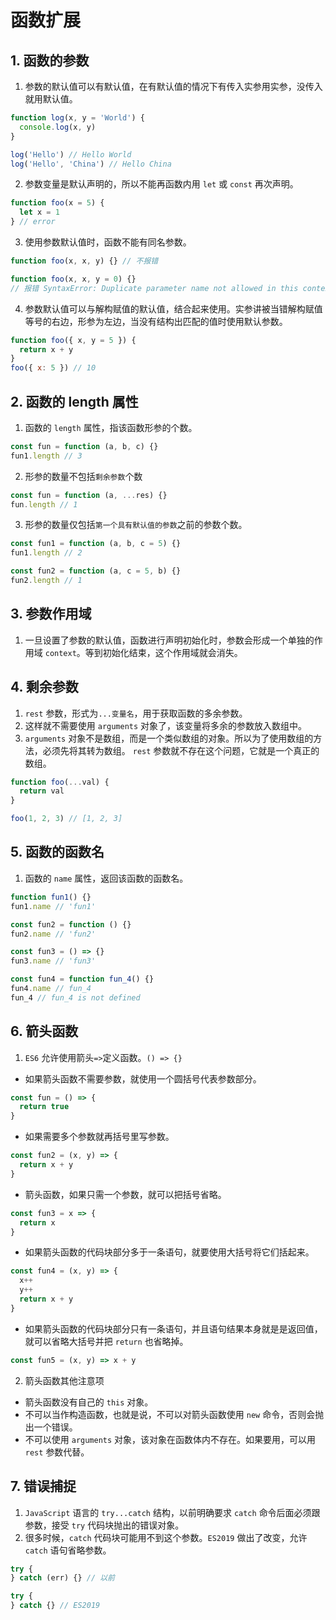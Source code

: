 # 函数扩展

## 1. 函数的参数

1. 参数的默认值可以有默认值，在有默认值的情况下有传入实参用实参，没传入就用默认值。

```js
function log(x, y = 'World') {
  console.log(x, y)
}

log('Hello') // Hello World
log('Hello', 'China') // Hello China
```

2. 参数变量是默认声明的，所以不能再函数内用 `let` 或 `const` 再次声明。

```js
function foo(x = 5) {
  let x = 1
} // error
```

3. 使用参数默认值时，函数不能有同名参数。

```js
function foo(x, x, y) {} // 不报错

function foo(x, x, y = 0) {}
// 报错 SyntaxError: Duplicate parameter name not allowed in this context
```

4. 参数默认值可以与解构赋值的默认值，结合起来使用。实参讲被当错解构赋值等号的右边，形参为左边，当没有结构出匹配的值时使用默认参数。

```js
function foo({ x, y = 5 }) {
  return x + y
}
foo({ x: 5 }) // 10
```

## 2. 函数的 length 属性

1. 函数的 `length` 属性，指该函数形参的个数。

```js
const fun = function (a, b, c) {}
fun1.length // 3
```

2. 形参的数量不包括`剩余参数`个数

```js
const fun = function (a, ...res) {}
fun.length // 1
```

3. 形参的数量仅包括`第一个具有默认值的参数`之前的参数个数。

```js
const fun1 = function (a, b, c = 5) {}
fun1.length // 2

const fun2 = function (a, c = 5, b) {}
fun2.length // 1
```

## 3. 参数作用域

1. 一旦设置了参数的默认值，函数进行声明初始化时，参数会形成一个单独的作用域 `context`。等到初始化结束，这个作用域就会消失。

## 4. 剩余参数

1. `rest` 参数，形式为`...变量名`，用于获取函数的多余参数。
2. 这样就不需要使用 `arguments` 对象了，该变量将多余的参数放入数组中。
3. `arguments` 对象不是数组，而是一个类似数组的对象。所以为了使用数组的方法，必须先将其转为数组。
   `rest` 参数就不存在这个问题，它就是一个真正的数组。

```js
function foo(...val) {
  return val
}

foo(1, 2, 3) // [1, 2, 3]
```

## 5. 函数的函数名

1. 函数的 `name` 属性，返回该函数的函数名。

```js
function fun1() {}
fun1.name // 'fun1'

const fun2 = function () {}
fun2.name // 'fun2'

const fun3 = () => {}
fun3.name // 'fun3'

const fun4 = function fun_4() {}
fun4.name // fun_4
fun_4 // fun_4 is not defined
```

## 6. 箭头函数

1. `ES6` 允许使用箭头`=>`定义函数。`() => {}`

- 如果箭头函数不需要参数，就使用一个圆括号代表参数部分。

```js
const fun = () => {
  return true
}
```

- 如果需要多个参数就再括号里写参数。

```js
const fun2 = (x, y) => {
  return x + y
}
```

- 箭头函数，如果只需一个参数，就可以把括号省略。

```js
const fun3 = x => {
  return x
}
```

- 如果箭头函数的代码块部分多于一条语句，就要使用大括号将它们括起来。

```js
const fun4 = (x, y) => {
  x++
  y++
  return x + y
}
```

- 如果箭头函数的代码块部分只有一条语句，并且语句结果本身就是是返回值，就可以省略大括号并把 `return` 也省略掉。

```js
const fun5 = (x, y) => x + y
```

2. 箭头函数其他注意项

- 箭头函数没有自己的 `this` 对象。
- 不可以当作构造函数，也就是说，不可以对箭头函数使用 `new` 命令，否则会抛出一个错误。
- 不可以使用 `arguments` 对象，该对象在函数体内不存在。如果要用，可以用 `rest` 参数代替。

## 7. 错误捕捉

1. `JavaScript` 语言的 `try...catch` 结构，以前明确要求 `catch` 命令后面必须跟参数，接受 `try` 代码块抛出的错误对象。
2. 很多时候，`catch` 代码块可能用不到这个参数。`ES2019` 做出了改变，允许 `catch` 语句省略参数。

```js
try {
} catch (err) {} // 以前

try {
} catch {} // ES2019
```
